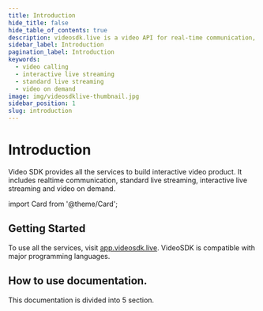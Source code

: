 ```yaml
---
title: Introduction
hide_title: false
hide_table_of_contents: true
description: videosdk.live is a video API for real-time communication, live streaming and video-on-demand services. We provide SDK support in all the platforms.
sidebar_label: Introduction
pagination_label: Introduction
keywords:
  - video calling
  - interactive live streaming
  - standard live streaming
  - video on demand
image: img/videosdklive-thumbnail.jpg
sidebar_position: 1
slug: introduction
---
```


# Introduction

Video SDK provides all the services to build interactive video product. It includes realtime communication, standard live streaming, interactive live streaming and video on demand.

import Card from '@theme/Card';

<div class="container">
  <div class="row ">
    <div class="col col--4">
      <Card heading="Dashboard" link="/docs/overview/dashboard/getting-started" description="Manage manual operation, logs and history." />
    </div>
    <div class="col col--4">
      <Card heading="Video & Audio Calling" link="/docs/overview/audio-and-video-calling/getting-started" description="Low latency video,audio and data communication." />
    </div>
    <div class="col col--4">
      <Card heading="Interactive Live Streaming" link="/docs/overview/interactive-live-streaming/getting-started" description="Low latency video,audio and data broadcasting." />
    </div>
  </div>
  <div class="row ">
    <div class="col col--6">
      <Card heading="Standard Live Streaming" link="/docs/overview/live-streaming/getting-started" description="Standard RTMP Live Streaming with encoding and playback." />
    </div>
    <div class="col col--6">
      <Card heading="Video On Demand" link="/docs/overview/video-on-demand/getting-started" description="Low latency video,audio and data communication" />
    </div>
  </div>
</div>

## Getting Started

To use all the services, visit [app.videosdk.live](https://app.videosdk.live/). VideoSDK is compatible with major programming languages.

<div class="container">
  <div class="row ">
    <div class="col col--3">
      <Card heading="React" icon="/img/icons/libraries/react-icon.svg" />
    </div>
    <div class="col col--3">
      <Card heading="Angular" icon="/img/icons/libraries/angular-icon.svg" />
    </div>
    <div class="col col--3">
      <Card heading="Vue" icon="/img/icons/libraries/vuejs-icon.svg"  />
    </div>
    <div class="col col--3">
      <Card heading="NextJS" icon="/img/icons/libraries/nextjs-icon.svg"  />
    </div>
  </div>
  <div class="row ">
    <div class="col col--3">
      <Card heading="Android" icon="/img/icons/libraries/kotlin-icon.svg"  />
    </div>
    <div class="col col--3">
      <Card heading="IOS" icon="/img/icons/libraries/swift-icon.svg"  />
    </div>
    <div class="col col--3">
      <Card heading="Flutter" icon="/img/icons/libraries/dart-icon.svg" />
    </div>
    <div class="col col--3">
      <Card heading="Unity3D" icon="/img/icons/libraries/c-sharp-icon.svg" />
    </div>
  </div>
</div>

## How to use documentation.

This documentation is divided into 5 section.

<div class="container">
  <div class="row ">
    <div class="col col--4">
      <Card heading="Overview" link="/docs/overview/introduction" description="An overview of all the services to get started." />
    </div>
    <div class="col col--4">
      <Card heading="Guide" description="In depth guide of each product and SDK." />
    </div>
    <div class="col col--4">
      <Card heading="API Reference" description="Technical reference of our API and SDK in detail." />
    </div>
  </div>
  <div class="row ">
    <div class="col col--6">
      <Card heading="Tutorials" description="Tailormade tutorials to develpe custom apps using the SDK." />
    </div>
    <div class="col col--6">
      <Card heading="Code Samples" description="List of official code samples" />
    </div>
  </div>
</div>
